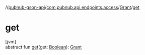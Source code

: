 //[pubnub-gson-api](../../../index.md)/[com.pubnub.api.endpoints.access](../index.md)/[Grant](index.md)/[get](get.md)

# get

[jvm]\
abstract fun [get](get.md)(get: [Boolean](https://kotlinlang.org/api/latest/jvm/stdlib/kotlin/-boolean/index.html)): [Grant](index.md)
